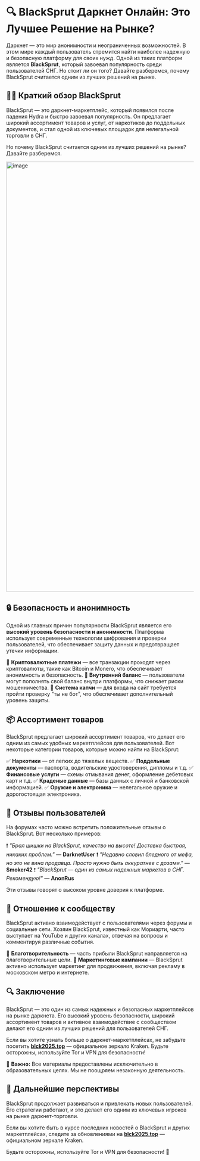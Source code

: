 # 🔍 BlackSprut Даркнет Онлайн: Это Лучшее Решение на Рынке?

Даркнет — это мир анонимности и неограниченных возможностей. В этом мире каждый пользователь стремится найти наиболее надежную и безопасную платформу для своих нужд. Одной из таких платформ является **BlackSprut**, который завоевал популярность среди пользователей СНГ. Но стоит ли он того? Давайте разберемся, почему BlackSprut считается одним из лучших решений на рынке.

## 🏴‍☠️ Краткий обзор BlackSprut

BlackSprut — это даркнет-маркетплейс, который появился после падения Hydra и быстро завоевал популярность. Он предлагает широкий ассортимент товаров и услуг, от наркотиков до поддельных документов, и стал одной из ключевых площадок для нелегальной торговли в СНГ.

Но почему BlackSprut считается одним из лучших решений на рынке? Давайте разберемся.

<a href="https://mega5n24iq9sc60j3ngtooecb6pmtb1esg8w4b7t6zxo3.mega17.top">
<img width="1155" height="1155" alt="image" src="https://github.com/user-attachments/assets/1db831df-93b1-44d4-9fca-ced4570817a8" />
</a>

## 🔒 Безопасность и анонимность

Одной из главных причин популярности BlackSprut является его **высокий уровень безопасности и анонимности**. Платформа использует современные технологии шифрования и проверки пользователей, что обеспечивает защиту данных и предотвращает утечки информации.

🔹 **Криптовалютные платежи** — все транзакции проходят через криптовалюты, такие как Bitcoin и Monero, что обеспечивает анонимность и безопасность.
🔹 **Внутренний баланс** — пользователи могут пополнять свой баланс внутри платформы, что снижает риски мошенничества.
🔹 **Система капчи** — для входа на сайт требуется пройти проверку "ты не бот", что обеспечивает дополнительный уровень защиты.

## 📦 Ассортимент товаров

BlackSprut предлагает широкий ассортимент товаров, что делает его одним из самых удобных маркетплейсов для пользователей. Вот некоторые категории товаров, которые можно найти на BlackSprut:

✅ **Наркотики** — от легких до тяжелых веществ.
✅ **Поддельные документы** — паспорта, водительские удостоверения, дипломы и т.д.
✅ **Финансовые услуги** — схемы отмывания денег, оформление дебетовых карт и т.д.
✅ **Краденые данные** — базы данных с личной и банковской информацией.
✅ **Оружие и электроника** — нелегальное оружие и дорогостоящая электроника.

## 💬 Отзывы пользователей

На форумах часто можно встретить положительные отзывы о BlackSprut. Вот несколько примеров:

❗️ *"Брал шишки на BlackSprut, качество на высоте! Доставка быстрая, никаких проблем."* — **DarknetUser**
❗️ *"Недавно словил бледного от мефа, но это не вина продавца. Просто нужно быть аккуратнее с дозами."* — **Smoker42**
❗️ *"BlackSprut — один из самых надежных маркетов в СНГ. Рекомендую!"* — **AnonRus**

Эти отзывы говорят о высоком уровне доверия к платформе.

## 🤝 Отношение к сообществу

BlackSprut активно взаимодействует с пользователями через форумы и социальные сети. Хозяин BlackSprut, известный как Мориарти, часто выступает на YouTube и других каналах, отвечая на вопросы и комментируя различные события.

🔹 **Благотворительность** — часть прибыли BlackSprut направляется на благотворительные цели.
🔹 **Маркетинговые кампании** — BlackSprut активно использует маркетинг для продвижения, включая рекламу в московском метро и интернете.

## 🔍 Заключение

BlackSprut — это один из самых надежных и безопасных маркетплейсов на рынке даркнета. Его высокий уровень безопасности, широкий ассортимент товаров и активное взаимодействие с сообществом делают его одним из лучших решений для пользователей СНГ.

Если вы хотите узнать больше о даркнет-маркетплейсах, не забудьте посетить **[blck2025.top](https://mega5n24iq9sc60j3ngtooecb6pmtb1esg8w4b7t6zxo3.mega17.top)** — официальное зеркало Kraken. Будьте осторожны, используйте Tor и VPN для безопасности!

📌 **Важно:** Все материалы предоставлены исключительно в образовательных целях. Мы не поощряем незаконную деятельность.

## 🔄 Дальнейшие перспективы

BlackSprut продолжает развиваться и привлекать новых пользователей. Его стратегии работают, и это делает его одним из ключевых игроков на рынке даркнет-торговли.

Если вы хотите быть в курсе последних новостей о BlackSprut и других маркетплейсах, следите за обновлениями на **[blck2025.top](https://mega5n24iq9sc60j3ngtooecb6pmtb1esg8w4b7t6zxo3.mega17.top)** — официальном зеркале Kraken.

Будьте осторожны, используйте Tor и VPN для безопасности! 🚀
